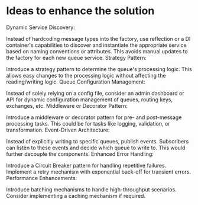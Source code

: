 # Ideas to enhance the solution

Dynamic Service Discovery:

Instead of hardcoding message types into the factory, use reflection or a DI container's capabilities to discover and instantiate the appropriate service based on naming conventions or attributes.
This avoids manual updates to the factory for each new queue service.
Strategy Pattern:

Introduce a strategy pattern to determine the queue's processing logic. This allows easy changes to the processing logic without affecting the reading/writing logic.
Queue Configuration Management:

Instead of solely relying on a config file, consider an admin dashboard or API for dynamic configuration management of queues, routing keys, exchanges, etc.
Middleware or Decorator Pattern:

Introduce a middleware or decorator pattern for pre- and post-message processing tasks. This could be for tasks like logging, validation, or transformation.
Event-Driven Architecture:

Instead of explicitly writing to specific queues, publish events. Subscribers can listen to these events and decide which queue to write to. This would further decouple the components.
Enhanced Error Handling:

Introduce a Circuit Breaker pattern for handling repetitive failures.
Implement a retry mechanism with exponential back-off for transient errors.
Performance Enhancements:

Introduce batching mechanisms to handle high-throughput scenarios.
Consider implementing a caching mechanism if required.